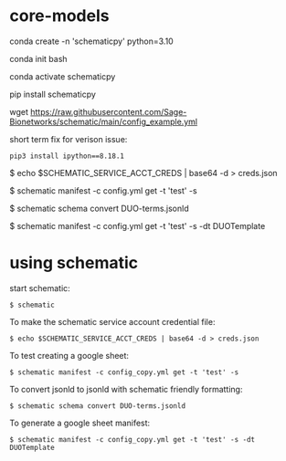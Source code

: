 # core-models

conda create -n 'schematicpy' python=3.10

conda init bash

conda activate schematicpy

pip install schematicpy

wget https://raw.githubusercontent.com/Sage-Bionetworks/schematic/main/config_example.yml

short term fix for verison issue: 

``pip3 install ipython==8.18.1``


$ echo $SCHEMATIC_SERVICE_ACCT_CREDS | base64 -d > creds.json

$ schematic manifest -c config.yml get -t 'test' -s

$ schematic schema convert DUO-terms.jsonld

$ schematic manifest -c config.yml get -t 'test' -s -dt DUOTemplate


# using schematic

start schematic: 

``$ schematic`` 

To make the schematic service account credential file:

``$ echo $SCHEMATIC_SERVICE_ACCT_CREDS | base64 -d > creds.json``

To test creating a google sheet:

``$ schematic manifest -c config_copy.yml get -t 'test' -s``

To convert jsonld to jsonld with schematic friendly formatting:

``$ schematic schema convert DUO-terms.jsonld``

To generate a google sheet manifest:

``$ schematic manifest -c config_copy.yml get -t 'test' -s -dt DUOTemplate``

